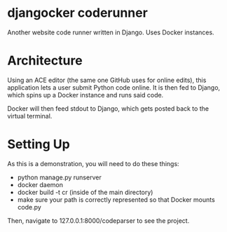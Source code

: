 # djangocker coderunner
Another website code runner written in Django. Uses Docker instances.

# Architecture
Using an ACE editor (the same one GitHub uses for online edits), this application lets a user submit Python code online.
It is then fed to Django, which spins up a Docker instance and runs said code.

Docker will then feed stdout to Django, which gets posted back to the virtual terminal.

# Setting Up

As this is a demonstration, you will need to do these things:

* python manage.py runserver
* docker daemon
* docker build -t cr (inside of the main directory)
* make sure your path is correctly represented so that Docker mounts code.py

Then, navigate to 127.0.0.1:8000/codeparser to see the project.
